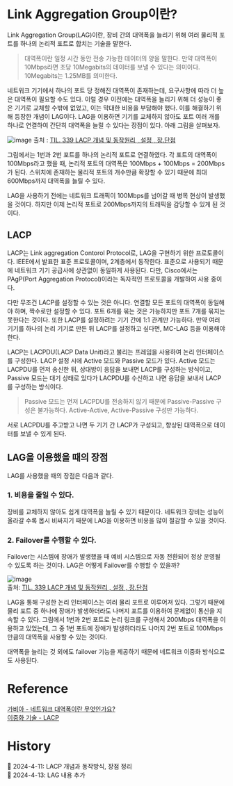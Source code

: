 # Link Aggregation Group이란?

Link Aggregation Group(LAG)이란, 장비 간의 대역폭을 늘리기 위해 여러 물리적 포트를 하나의 논리적 포트로 합치는 기술을 말한다.

> 대역폭이란 일정 시간 동안 전송 가능한 데이터의 양을 말한다. 만약 대역폭이 10Mbps라면 초당 10Megabits의 데이터를 보낼 수 있다는 의미이다. 10Megabits는 1.25MB를 의미한다.

네트워크 기기에서 하나의 포트 당 정해진 대역폭이 존재하는데, 요구사항에 따라 더 높은 대역폭이 필요할 수도 있다. 이럴 경우 이전에는 대역폭을 늘리기 위해 더 성능이 좋은 기기로 교체할 수밖에 없었고, 이는 막대한 비용을 부담해야 했다. 이를 해결하기 위해 등장한 개념이 LAG이다. LAG을 이용하면 기기를 교체하지 않아도 포트 여러 개를 하나로 연결하여 간단히 대역폭을 늘릴 수 있다는 장점이 있다. 아래 그림을 살펴보자.

![image](https://github.com/Ohjiwoo-lab/TIL/assets/74577768/1e244bbe-25ab-438d-adaf-43a1ba64b882)
출처 : [TIL. 339 LACP 개념 및 동작원리 , 설정 , 장.단점](https://velog.io/@belper6/TIL.-339-LACP-%EA%B0%9C%EB%85%90-%EB%B0%8F-%EB%8F%99%EC%9E%91%EC%9B%90%EB%A6%AC-%EC%84%A4%EC%A0%95-%EC%9E%A5.%EB%8B%A8%EC%A0%90)

그림에서는 1번과 2번 포트를 하나의 논리적 포트로 연결하였다. 각 포트의 대역폭이 100Mbps라고 했을 때, 논리적 포트의 대역폭은 100Mbps + 100Mbps = 200Mbps가 된다. 스위치에 존재하는 물리적 포트의 개수만큼 확장할 수 있기 때문에 최대 600Mbps까지 대역폭을 늘릴 수 있다.

LAG을 사용하기 전에는 네트워크 트래픽이 100Mbps를 넘어갈 때 병목 현상이 발생했을 것이다. 하지만 이제 논리적 포트로 200Mbps까지의 트래픽을 감당할 수 있게 된 것이다.

## LACP

LACP는 Link aggregation Contorol Protocol로, LAG을 구현하기 위한 프로토콜이다. IEEE에서 발표한 표준 프로토콜이며, 2계층에서 동작한다. 표준으로 사용되기 때문에 네트워크 기기 공급사에 상관없이 동일하게 사용된다. 다만, Cisco에서는 PAgP(Port Aggregation Protocol)이라는 독자적인 프로토콜을 개발하여 사용 중이다.

다만 무조건 LACP를 설정할 수 있는 것은 아니다. 연결할 모든 포트의 대역폭이 동일해야 하며, 짝수로만 설정할 수 있다. 포트 6개를 묶는 것은 가능하지만 포트 7개를 묶지는 못한다는 것이다. 또한 LACP를 설정하려는 기기 간에 1:1 관계만 가능하다. 만약 여러 기기를 하나의 논리 기기로 만든 뒤 LACP를 설정하고 싶다면, MC-LAG 등을 이용해야 한다.

LACP는 LACPDU(LACP Data Unit)라고 불리는 프레임을 사용하여 논리 인터페이스를 구성한다. LACP 설정 시에 Active 모드와 Passive 모드가 있다. Active 모드는 LACPDU를 먼저 송신한 뒤, 상대방이 응답을 보내면 LACP를 구성하는 방식이고, Passive 모드는 대기 상태로 있다가 LACPDU를 수신하고 나면 응답을 보내서 LACP를 구성하는 방식이다.

> Passive 모드는 먼저 LACPDU를 전송하지 않기 때문에 Passive-Passive 구성은 불가능하다. Active-Active, Active-Passive 구성만 가능하다.

서로 LACPDU를 주고받고 나면 두 기기 간 LACP가 구성되고, 향상된 대역폭으로 데이터를 보낼 수 있게 된다.

## LAG을 이용했을 때의 장점

LAG를 사용했을 때의 장점은 다음과 같다.

### 1. 비용을 줄일 수 있다.

장비를 교체하지 않아도 쉽게 대역폭을 늘릴 수 있기 때문이다. 네트워크 장비는 성능이 올라갈 수록 몹시 비싸지기 때문에 LAG을 이용하면 비용을 많이 절감할 수 있을 것이다.

### 2. Failover를 수행할 수 있다.

Failover는 시스템에 장애가 발생했을 때 예비 시스템으로 자동 전환되어 정상 운영될 수 있도록 하는 것이다. LAG은 어떻게 Failover를 수행할 수 있을까?

![image](https://github.com/Ohjiwoo-lab/aws-architecture-terraform/assets/74577768/f1c6c9f3-4c15-44ce-b58b-f0317321cf40)   
출처: [TIL. 339 LACP 개념 및 동작원리 , 설정 , 장.단점](https://velog.io/@belper6/TIL.-339-LACP-%EA%B0%9C%EB%85%90-%EB%B0%8F-%EB%8F%99%EC%9E%91%EC%9B%90%EB%A6%AC-%EC%84%A4%EC%A0%95-%EC%9E%A5.%EB%8B%A8%EC%A0%90)

LAG을 통해 구성한 논리 인터페이스는 여러 물리 포트로 이루어져 있다. 그렇기 때문에 물리 포트 중 하나에 장애가 발생하더라도 나머지 포트를 이용하여 문제없이 통신을 지속할 수 있다. 그림에서 1번과 2번 포트로 논리 링크를 구성해서 200Mbps 대역폭을 이용하고 있었는데, 그 중 1번 포트에 장애가 발생하더라도 나머지 2번 포트로 100Mbps 만큼의 대역폭을 사용할 수 있는 것이다.

대역폭을 늘리는 것 외에도 failover 기능을 제공하기 때문에 네트워크 이중화 방식으로도 사용된다.

# Reference

[가비아 - 네트워크 대역폭이란 무엇인가요?](https://customer.gabia.com/faq/detail/12302/12380)   
[이중화 기술 - LACP](https://velog.io/@satoshi25/%EC%9D%B4%EC%A4%91%ED%99%94-%EA%B8%B0%EC%88%A0-LACP)

# History

📌 2024-4-11: LACP 개념과 동작방식, 장점 정리   
📌 2024-4-13: LAG 내용 추가   